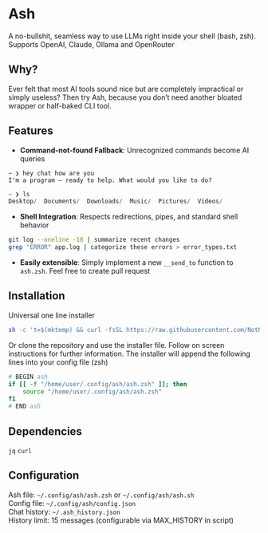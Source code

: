 # Ash
A no-bullshit, seamless way to use LLMs right inside your shell (bash, zsh). Supports OpenAI, Claude, Ollama and OpenRouter

## Why?

Ever felt that most AI tools sound nice but are completely impractical or simply useless? Then try Ash, because you don’t need another bloated wrapper or half-baked CLI tool.

## Features

- **Command-not-found Fallback**: Unrecognized commands become AI queries

```
~ ❯ hey chat how are you
I'm a program — ready to help. What would you like to do?
```
```python
~ ❯ ls
Desktop/  Documents/  Downloads/  Music/  Pictures/  Videos/
```

- **Shell Integration**: Respects redirections, pipes, and standard shell behavior

```sh
git log --oneline -10 | summarize recent changes
grep "ERROR" app.log | categorize these errors > error_types.txt
```

- **Easily extensible**: Simply implement a new `__send_to` function to `ash.zsh`. Feel free to create pull request

## Installation
Universal one line installer
```sh
sh -c 't=$(mktemp) && curl -fsSL https://raw.githubusercontent.com/NotNanook/Ash/main/installer.sh -o "$t" && bash "$t"; r=$?; rm -f "$t"; exit $r'
```
Or clone the repository and use the installer file. Follow on screen instructions for further information. The installer will append the following lines into your config file (zsh)
```zsh
# BEGIN ash
if [[ -f "/home/user/.config/ash/ash.zsh" ]]; then
    source "/home/user/.config/ash/ash.zsh"
fi
# END ash
```

## Dependencies
`jq`
`curl`

## Configuration
Ash file: `~/.config/ash/ash.zsh` or `~/.config/ash/ash.sh`<br>
Config file: `~/.config/ash/config.json`<br>
Chat history: `~/.ash_history.json`<br>
History limit: 15 messages (configurable via MAX_HISTORY in script)<br>
